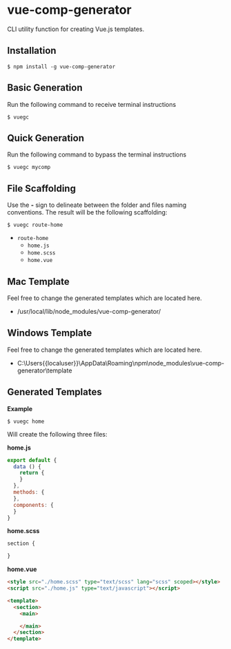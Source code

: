 # vue-comp-generator
CLI utility function for creating Vue.js templates.

## Installation

```console
$ npm install -g vue-comp-generator
```

## Basic Generation

Run the following command to receive terminal instructions

```console
$ vuegc
```

## Quick Generation

Run the following command to bypass the terminal instructions

```console
$ vuegc mycomp
```

## File Scaffolding

Use the **-** sign to delineate between the folder and files naming conventions. The result will be the following scaffolding:

```console
$ vuegc route-home
```

* ```route-home```
    * ```home.js```
    * ```home.scss```
    * ```home.vue```

## Mac Template

Feel free to change the generated templates which are located here.

* /usr/local/lib/node_modules/vue-comp-generator/

## Windows Template

Feel free to change the generated templates which are located here.

* C:\Users\{{localuser}}\AppData\Roaming\npm\node_modules\vue-comp-generator\template

## Generated Templates

**Example**

```console
$ vuegc home
```

Will create the following three files:

**home.js**
```javascript
export default {
  data () {
    return {
    }
  },
  methods: {
  },
  components: {
  }
}
```

**home.scss**
```scss
section {

}
```

**home.vue**
```html
<style src="./home.scss" type="text/scss" lang="scss" scoped></style>
<script src="./home.js" type="text/javascript"></script>

<template>
  <section>
    <main>

    </main>
  </section>
</template>
```
